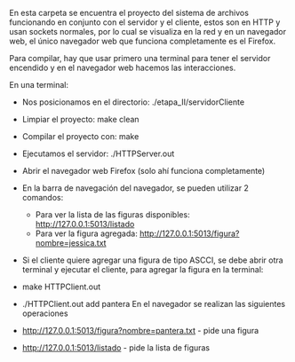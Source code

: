 En esta carpeta se encuentra el proyecto del sistema de archivos funcionando en conjunto con el servidor y el cliente, estos son en HTTP y usan sockets normales, por lo cual se visualiza en la red y en un navegador web, el único navegador web que funciona completamente es el Firefox.


Para compilar, hay que usar primero una terminal para tener el servidor encendido y en el navegador web hacemos las interacciones.


En una terminal:
- Nos posicionamos en el directorio: ./etapa_II/servidorCliente
- Limpiar el proyecto: make clean
- Compilar el proyecto con: make
- Ejecutamos el servidor: ./HTTPServer.out
- Abrir el navegador web Firefox (solo ahí funciona completamente)
- En la barra de navegación del navegador, se pueden utilizar 2 comandos:
    - Para ver la lista de las figuras disponibles: http://127.0.0.1:5013/listado
    - Para ver la figura agregada: http://127.0.0.1:5013/figura?nombre=jessica.txt

- Si el cliente quiere agregar una figura de tipo ASCCI, se debe abrir otra terminal y ejecutar el cliente, para agregar la figura en la terminal:
- make HTTPClient.out
- ./HTTPClient.out add pantera
En el navegador se realizan las siguientes operaciones
- http://127.0.0.1:5013/figura?nombre=pantera.txt - pide una figura
- http://127.0.0.1:5013/listado - pide la lista de figuras
